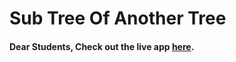 # Sub Tree Of Another Tree

#### Dear Students, Check out the live app [here](https://kdeepika-brs.github.io/SubTree-Of-Another-Tree---DSA/).
